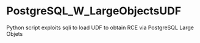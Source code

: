 # PostgreSQL_W_LargeObjectsUDF
Python script exploits sqli to load UDF to obtain RCE via PostgreSQL Large Objets
